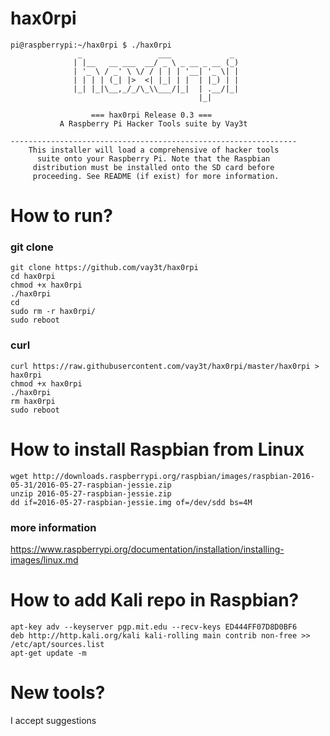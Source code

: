 # hax0rpi
```
pi@raspberrypi:~/hax0rpi $ ./hax0rpi 
               _                 ___             _              
              | |__   __ ___  __/ _ \ _ __ _ __ (_)             
              | '_ \ / _' \ \/ / | | | '__| '_ \| |             
              | | | | (_| |>  <| |_| | |  | |_) | |             
              |_| |_|\__,_/_/\_\\___/|_|  | .__/|_|             
                                          |_|                   

                  === hax0rpi Release 0.3 ===                   
           A Raspberry Pi Hacker Tools suite by Vay3t           

----------------------------------------------------------------
    This installer will load a comprehensive of hacker tools    
      suite onto your Raspberry Pi. Note that the Raspbian      
     distribution must be installed onto the SD card before     
     proceeding. See README (if exist) for more information.
```

# How to run?

### git clone
```
git clone https://github.com/vay3t/hax0rpi
cd hax0rpi
chmod +x hax0rpi
./hax0rpi
cd
sudo rm -r hax0rpi/
sudo reboot
```

### curl
```
curl https://raw.githubusercontent.com/vay3t/hax0rpi/master/hax0rpi > hax0rpi
chmod +x hax0rpi
./hax0rpi
rm hax0rpi
sudo reboot
```

# How to install Raspbian from Linux
```
wget http://downloads.raspberrypi.org/raspbian/images/raspbian-2016-05-31/2016-05-27-raspbian-jessie.zip
unzip 2016-05-27-raspbian-jessie.zip
dd if=2016-05-27-raspbian-jessie.img of=/dev/sdd bs=4M
```
### more information
https://www.raspberrypi.org/documentation/installation/installing-images/linux.md

# How to add Kali repo in Raspbian?
```
apt-key adv --keyserver pgp.mit.edu --recv-keys ED444FF07D8D0BF6
deb http://http.kali.org/kali kali-rolling main contrib non-free >> /etc/apt/sources.list
apt-get update -m
```

# New tools?
I accept suggestions
